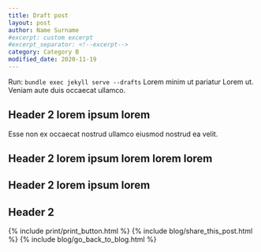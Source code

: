 ```yaml
---
title: Draft post
layout: post
author: Name Surname
#excerpt: custom excerpt
#excerpt_separator: <!--excerpt-->
category: Category B
modified_date: 2020-11-19
---
```


Run: `bundle exec jekyll serve --drafts` Lorem minim ut pariatur Lorem ut. Veniam aute duis occaecat ullamco.

## Header 2 lorem ipsum lorem

Esse non ex occaecat nostrud ullamco eiusmod nostrud ea velit.

## Header 2 lorem ipsum lorem lorem lorem

## Header 2 lorem ipsum lorem

## Header 2

{% include print/print_button.html %}
{% include blog/share_this_post.html %}
{% include blog/go_back_to_blog.html %}
